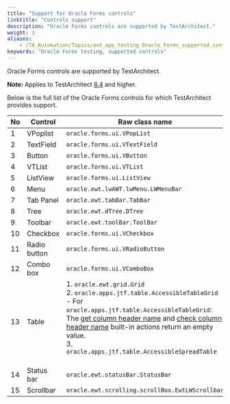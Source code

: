 ```yaml
--- 
title: "Support for Oracle Forms controls"
linktitle: "Controls support"
description: "Oracle Forms controls are supported by TestArchitect."
weight: 3
aliases: 
    - /TA_Automation/Topics/aut_app_testing_Oracle_Forms_supported_controls.html
keywords: "Oracle Forms testing, supported controls"
---
```


Oracle Forms controls are supported by TestArchitect.

**Note:** Applies to TestArchitect [8.4](/TA_Help/Topics/../../TA_ReleaseNotes/DITA_source/Whats_New_8.4.html) and higher.

Below is the full list of the Oracle Forms controls for which TestArchitect provides support.

|No|Control|Raw class name|
|--|-------|--------------|
|1|VPoplist|`oracle.forms.ui.VPopList`|
|2|TextField|`oracle.forms.ui.VTextField`|
|3|Button|`oracle.forms.ui.VButton`|
|4|VTList|`oracle.forms.ui.VTList`|
|5|ListView|`oracle.forms.ui.ListView`|
|6|Menu|`oracle.ewt.lwAWT.lwMenu.LWMenuBar`|
|7|Tab Panel|`oracle.ewt.tabBar.TabBar`|
|8|Tree|`oracle.ewt.dTree.DTree`|
|9|Toolbar|`oracle.ewt.toolBar.ToolBar`|
|10|Checkbox|`oracle.forms.ui.VCheckbox`|
|11|Radio button|`oracle.forms.ui.VRadioButton`|
|12|Combo box|`oracle.forms.ui.VComboBox`|
|13|Table|1.  `oracle.ewt.grid.Grid`<br>2.  `oracle.apps.jtf.table.AccessibleTableGrid`<br>    -   For `oracle.apps.jtf.table.AccessibleTableGrid`: The [get column header name](/TA_Automation/Topics/bia_get_column_header_name.html) and [check column header name](/TA_Automation/Topics/bia_check_column_header_name.html) built-in actions return an empty value.<br>3.  `oracle.apps.jtf.table.AccessibleSpreadTable`<br><br>|<br>
|14|Status bar|`oracle.ewt.statusBar.StatusBar`|
|15|Scrollbar|`oracle.ewt.scrolling.scrollBox.EwtLWScrollbar`|




